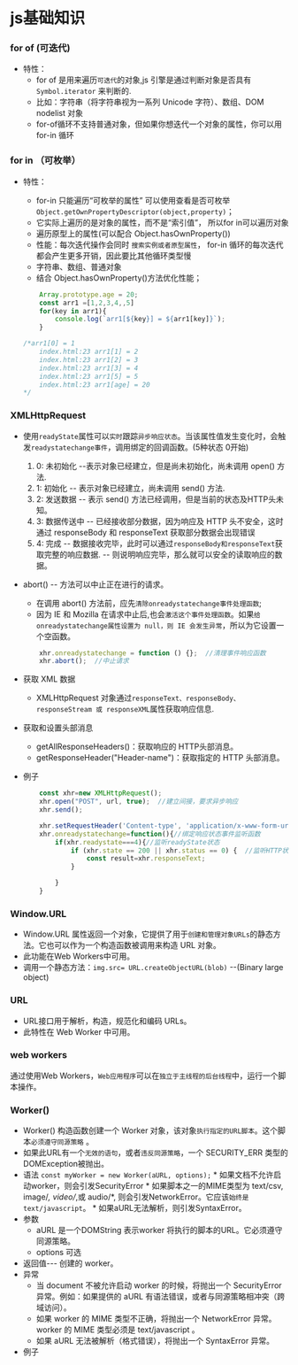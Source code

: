 # js基础知识

### for of (可迭代)
* 特性：
    * for of 是用来遍历`可迭代`的对象,js 引擎是通过判断对象是否具有 `Symbol.iterator` 来判断的.
    * 比如：字符串（将字符串视为一系列 Unicode 字符）、数组、DOM nodelist 对象
    * for-of循环不支持普通对象，但如果你想迭代一个对象的属性，你可以用for-in 循环

### for in （可枚举）
* 特性：
    * for-in 只能遍历“可枚举的属性” 可以使用查看是否可枚举`Object.getOwnPropertyDescriptor(object,property)`；
    * 它实际上遍历的是对象的属性，而不是“索引值”， 所以for in可以遍历对象
    * 遍历原型上的属性(可以配合 Object.hasOwnProperty())
    * 性能：每次迭代操作会同时 `搜索实例或者原型属性`， for-in 循环的每次迭代都会产生更多开销，因此要比其他循环类型慢
    * 字符串、数组、普通对象
    * 结合 Object.hasOwnProperty()方法优化性能；

    ```js
        Array.prototype.age = 20;
        const arr1 =[1,2,3,4,,5]
        for(key in arr1){
            console.log(`arr1[${key}] = ${arr1[key]}`);
        }

    /*arr1[0] = 1
        index.html:23 arr1[1] = 2
        index.html:23 arr1[2] = 3
        index.html:23 arr1[3] = 4
        index.html:23 arr1[5] = 5
        index.html:23 arr1[age] = 20
    */
    ```

### XMLHttpRequest
* 使用`readyState`属性可以`实时`跟踪`异步响应状态`。当该属性值发生变化时，会触发`readystatechange事件`，调用绑定的回调函数。(5种状态 0开始)
    1. 0: 未初始化 --表示对象已经建立，但是尚未初始化，尚未调用 open() 方法.
    2. 1: 初始化 -- 表示对象已经建立，尚未调用 send() 方法. 
    3. 2: 发送数据 -- 表示 send() 方法已经调用，但是当前的状态及HTTP头未知。
    4. 3: 数据传送中 -- 已经接收部分数据，因为响应及 HTTP 头不安全，这时通过 responseBody 和 responseText 获取部分数据会出现错误
    5. 4: 完成 -- 数据接收完毕，此时可以通过`responseBody和responseText`获取完整的响应数据. -- 则说明响应完毕，那么就可以安全的读取响应的数据。
* abort() -- 方法可以中止正在进行的请求。
   
    * 在调用 abort() 方法前，应先`清除onreadystatechange事件处理函数`;
    * 因为 IE 和 Mozilla 在请求中止后,也会`激活这个事件处理函数`。如果`给onreadystatechange属性设置为 null，则 IE 会发生异常`，所以为它设置一个空函数。

    ```js
        xhr.onreadystatechange = function () {};  //清理事件响应函数
        xhr.abort();  //中止请求
    ```
* 获取 XML 数据
    * XMLHttpRequest 对象通过` responseText、responseBody、responseStream 或 responseXML `属性获取响应信息.
* 获取和设置头部消息
    * getAllResponseHeaders()：获取响应的 HTTP头部消息。
    * getResponseHeader("Header-name")：获取指定的 HTTP 头部消息。

* 例子
    ```js
        const xhr=new XMLHttpRequest();
        xhr.open("POST", url, true);  //建立间接，要求异步响应
        xhr.send();

        xhr.setRequestHeader('Content-type', 'application/x-www-form-urlencoded');  //设置为表单方式提交
        xhr.onreadystatechange=function(){//绑定响应状态事件监听函数
            if(xhr.readystate===4){//监听readyState状态
                if (xhr.state == 200 || xhr.status == 0) {  //监听HTTP状态码
                    const result=xhr.responseText;
                }

            }
        }
    ```

### Window.URL
 * Window.URL 属性返回一个对象，它提供了用于`创建和管理对象URLs`的静态方法。它也可以作为一个构造函数被调用来构造 URL 对象。
 * 此功能在Web Workers中可用。
 * 调用一个静态方法：`img.src= URL.createObjectURL(blob)` --(Binary large object)

### URL
 * URL接口用于解析，构造，规范化和编码 URLs。
 * 此特性在 Web Worker 中可用。

### web workers
通过使用Web Workers，`Web应用程序`可以在`独立于主线程的后台线程`中，运行一个脚本操作。

### Worker()
* Worker() 构造函数创建一个 Worker 对象，该对象`执行指定的URL脚本`。这个脚本`必须遵守同源策略` 。
* 如果此URL有一个`无效的语句`，或者`违反同源策略`，一个 SECURITY_ERR 类型的DOMException被抛出。
* 语法 `const myWorker = new Worker(aURL, options);`
        * 如果文档不允许启动worker，则会引发SecurityError
        * 如果脚本之一的MIME类型为 text/csv, image/*, video/*,或 audio/*, 则会引发NetworkError。它应该`始终是text/javascript`。
        * 如果aURL无法解析，则引发SyntaxError。
* 参数 
    * aURL
        是一个DOMString 表示worker 将执行的脚本的URL。它必须遵守同源策略。
    * options 可选
* 返回值--- 创建的 worker。
* 异常
    * 当 document 不被允许启动 worker 的时候，将抛出一个 SecurityError 异常。例如：如果提供的 aURL 有语法错误，或者与同源策略相冲突（跨域访问）。
    * 如果 worker 的 MIME 类型不正确，将抛出一个 NetworkError 异常。worker 的 MIME 类型必须是 text/javascript 。
    * 如果 aURL 无法被解析（格式错误），将抛出一个 SyntaxError 异常。
* 例子
